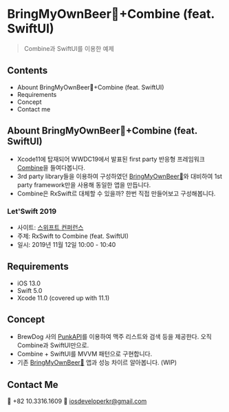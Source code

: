 # BringMyOwnBeer🍺+Combine (feat. SwiftUI)
> Combine과 SwiftUI를 이용한 예제

## Contents
- Abount BringMyOwnBeer🍺+Combine (feat. SwiftUI)
- Requirements
- Concept
- Contact me

## Abount BringMyOwnBeer🍺+Combine (feat. SwiftUI)
- Xcode11에 탑재되어 WWDC19에서 발표된 first party 반응형 프레임워크 [Combine](https://developer.apple.com/documentation/combine/)을 들여다봅니다. 
- 3rd party library들을 이용하여 구성하였던 [BringMyOwnBeer🍺](https://github.com/fimuxd/BringMyOwnBeer-)와 대비하여 1st party framework만을 사용해 동일한 앱을 만듭니다. 
- Combine은 RxSwift르 대체할 수 있을까? 한번 직접 만들어보고 구성해봅니다. 

### Let'Swift 2019
- 사이트: [스위프트 컨퍼런스](http://letswift.kr/2019/)
- 주제: RxSwift to Combine (feat. SwiftUI)
- 일시: 2019년 11월 12일 10:00 - 10:40  

## Requirements
- iOS 13.0
- Swift 5.0
- Xcode 11.0 (covered up with 11.1)

## Concept
- BrewDog 사의 [PunkAPI](https://punkapi.com/documentation/v2)를 이용하여 맥주 리스트와 검색 등을 제공한다. 오직 Combine과 SwiftUI만으로.
- Combine + SwiftUI를 MVVM 패턴으로 구현합니다. 
- 기존 [BringMyOwnBeer🍺](https://github.com/fimuxd/BringMyOwnBeer-) 앱과 성능 차이르 알아봅니다.
(WIP)

## Contact Me
📱 +82 10.3316.1609 📧 iosdeveloperkr@gmail.com
